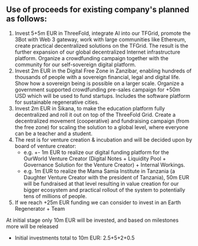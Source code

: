 ## Use of proceeds for existing company's planned as follows:

1. Invest 5+5m EUR in ThreeFold, integrate AI into our TFGrid, promote the 3Bot with Web 3 gateway, work with large communities like Ethereum, create practical decentralized solutions on the TFGrid. The result is the further expansion of our global decentralized Internet infrastructure platform. Organize a crowdfunding campaign together with the community for our self-sovereign digital platform.
2. Invest 2m EUR in the Digital Free Zone in Zanzibar, enabling hundreds of thousands of people with a sovereign financial, legal and digital life. Show how a sovereign being is possible on a larger scale. Organize a government supported crowdfunding pre-sales campaign for +50m USD which will be used to fund startups. Includes the software platform for sustainable regenerative cities.
3. Invest 2m EUR in Sikana, to make the education platform fully decentralized and roll it out on top of the ThreeFold Grid. Create a decentralized movement (cooperative) and fundraising campaign (from the free zone) for scaling the solution to a global level, where everyone can be a teacher and a student.
4. The rest is for venture creation & incubation and will be decided upon by board of venture creator:
    - e.g. +- 1m EUR to realize our digital funding platform for the OurWorld Venture Creator (Digital Notes + Liquidity Pool + Governance Solution for the Venture Creator) + Internal Workings.
    - e.g. 1m EUR to realize the Mama Samia Institute in Tanzania (a Daughter Venture Creator with the president of Tanzania), 50m EUR will be fundraised at that level resulting in value creation for our bigger ecosystem and practical rollout of the system to potentially tens of millions of people.
5. If we reach +25m EUR funding we can consider to invest in an Earth Regenerator + Team

At initial stage only 10m EUR will be invested, and based on milestones more will be released

* Initial investments total to 10m EUR: 2.5+5+2+0.5
